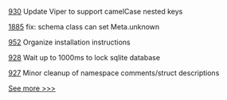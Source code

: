 
[930](https://github.com/hyperledger/firefly/pull/930) Update Viper to support camelCase nested keys

[1885](https://github.com/hyperledger/aries-cloudagent-python/pull/1885) fix: schema class can set Meta.unknown

[952](https://github.com/hyperledger-labs/solang/pull/952) Organize installation instructions

[928](https://github.com/hyperledger/firefly/pull/928) Wait up to 1000ms to lock sqlite database

[927](https://github.com/hyperledger/firefly/pull/927) Minor cleanup of namespace comments/struct descriptions


[See more >>>](https://start-here.hyperledger.org/pull-requests)
